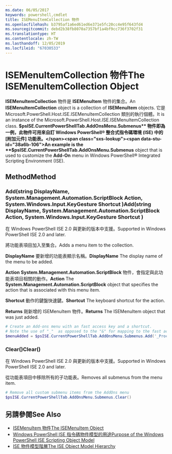 ```yaml
---
ms.date: 06/05/2017
keywords: powershell,cmdlet
title: ISEMenuItemCollection 物件
ms.openlocfilehash: b3795af1a6ed61ed6e371e5fc20cc4e95f643fd4
ms.sourcegitcommit: debd2b38fb8070a7357bf1a4bf9cc736f3702f31
ms.translationtype: HT
ms.contentlocale: zh-TW
ms.lasthandoff: 12/05/2019
ms.locfileid: "67030533"
---
```

# <a name="the-isemenuitemcollection-object"></a><span data-ttu-id="38a6b-103">ISEMenuItemCollection 物件</span><span class="sxs-lookup"><span data-stu-id="38a6b-103">The ISEMenuItemCollection Object</span></span>

<span data-ttu-id="38a6b-104">**ISEMenuItemCollection** 物件是 **ISEMenuItem** 物件的集合。</span><span class="sxs-lookup"><span data-stu-id="38a6b-104">An **ISEMenuItemCollection** object is a collection of **ISEMenuItem** objects.</span></span> <span data-ttu-id="38a6b-105">它是 Microsoft.PowerShell.Host.ISE.ISEMenuItemCollection 類別的執行個體。</span><span class="sxs-lookup"><span data-stu-id="38a6b-105">It is an instance of the Microsoft.PowerShell.Host.ISE.ISEMenuItemCollection class.</span></span> <span data-ttu-id="38a6b-106">**$psISE.CurrentPowerShellTab.AddOnsMenu.Submenus** 物件即為一例，此物件可用來自訂 Windows PowerShell® 整合式指令碼環境 (ISE) 中的 [附加元件]  功能表。</span><span class="sxs-lookup"><span data-stu-id="38a6b-106">An example is the **$psISE.CurrentPowerShellTab.AddOnsMenu.Submenus** object that is used to customize the **Add-On** menu in Windows PowerShell® Integrated Scripting Environment (ISE).</span></span>

## <a name="method"></a><span data-ttu-id="38a6b-107">Method</span><span class="sxs-lookup"><span data-stu-id="38a6b-107">Method</span></span>

### <a name="addstring-displayname-systemmanagementautomationscriptblock-action-systemwindowsinputkeygesture-shortcut-"></a><span data-ttu-id="38a6b-108">Add\(string DisplayName, System.Management.Automation.ScriptBlock Action, System.Windows.Input.KeyGesture Shortcut \)</span><span class="sxs-lookup"><span data-stu-id="38a6b-108">Add\(string DisplayName, System.Management.Automation.ScriptBlock Action, System.Windows.Input.KeyGesture Shortcut \)</span></span>

<span data-ttu-id="38a6b-109">在 Windows PowerShell ISE 2.0 與更新的版本中支援。</span><span class="sxs-lookup"><span data-stu-id="38a6b-109">Supported in Windows PowerShell ISE 2.0 and later.</span></span>

<span data-ttu-id="38a6b-110">將功能表項目加入至集合。</span><span class="sxs-lookup"><span data-stu-id="38a6b-110">Adds a menu item to the collection.</span></span>

<span data-ttu-id="38a6b-111">**DisplayName** 要新增的功能表顯示名稱。</span><span class="sxs-lookup"><span data-stu-id="38a6b-111">**DisplayName** The display name of the menu to be added.</span></span>

<span data-ttu-id="38a6b-112">**Action** **System.Management.Automation.ScriptBlock** 物件，會指定與此功能表項目相關的動作。</span><span class="sxs-lookup"><span data-stu-id="38a6b-112">**Action** The **System.Management.Automation.ScriptBlock** object that specifies the action that is associated with this menu item.</span></span>

<span data-ttu-id="38a6b-113">**Shortcut** 動作的鍵盤快速鍵。</span><span class="sxs-lookup"><span data-stu-id="38a6b-113">**Shortcut** The keyboard shortcut for the action.</span></span>

<span data-ttu-id="38a6b-114">**Returns** 剛新增的 ISEMenuItem 物件。</span><span class="sxs-lookup"><span data-stu-id="38a6b-114">**Returns** The ISEMenuItem object that was just added.</span></span>

```powershell
# Create an Add-ons menu with an fast access key and a shortcut.
# Note the use of "_"  as opposed to the "&" for mapping to the fast access key letter for the menu item.
$menuAdded = $psISE.CurrentPowerShellTab.AddOnsMenu.Submenus.Add('_Process', {Get-Process}, 'Alt+P')
```

### <a name="clear"></a><span data-ttu-id="38a6b-115">Clear\(\)</span><span class="sxs-lookup"><span data-stu-id="38a6b-115">Clear\(\)</span></span>

<span data-ttu-id="38a6b-116">在 Windows PowerShell ISE 2.0 與更新的版本中支援。</span><span class="sxs-lookup"><span data-stu-id="38a6b-116">Supported in Windows PowerShell ISE 2.0 and later.</span></span>

<span data-ttu-id="38a6b-117">從功能表項目中移除所有的子功能表。</span><span class="sxs-lookup"><span data-stu-id="38a6b-117">Removes all submenus from the menu item.</span></span>

```powershell
# Remove all custom submenu items from the AddOns menu
$psISE.CurrentPowerShellTab.AddOnsMenu.Submenus.Clear()
```

## <a name="see-also"></a><span data-ttu-id="38a6b-118">另請參閱</span><span class="sxs-lookup"><span data-stu-id="38a6b-118">See Also</span></span>

- [<span data-ttu-id="38a6b-119">ISEMenuItem 物件</span><span class="sxs-lookup"><span data-stu-id="38a6b-119">The ISEMenuItem Object</span></span>](The-ISEMenuItem-Object.md)
- [<span data-ttu-id="38a6b-120">Windows PowerShell ISE 指令碼物件模型的用途</span><span class="sxs-lookup"><span data-stu-id="38a6b-120">Purpose of the Windows PowerShell ISE Scripting Object Model</span></span>](Purpose-of-the-Windows-PowerShell-ISE-Scripting-Object-Model.md)
- [<span data-ttu-id="38a6b-121">ISE 物件模型階層</span><span class="sxs-lookup"><span data-stu-id="38a6b-121">The ISE Object Model Hierarchy</span></span>](The-ISE-Object-Model-Hierarchy.md)
